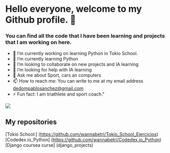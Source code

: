 # Hello everyone, welcome to my Github profile. 👋

### You can find all the code that I have been learning and projects that I am working on here.

- 🔭 I’m currently working on learning Python in Tokio School.
- 🌱 I’m currently learning Python
- 👯 I’m looking to collaborate on new projects and IA learning
- 🤔 I’m looking for help with IA learning
- 💬 Ask me about Sport, cars an computers
- 📫 How to reach me: You can write to me at my email address dedompablosanchez@gmail.com 
- ⚡ Fun fact: I am triathlete and sport coach."

![](https://blogthinkbig.com/wp-content/uploads/sites/4/2022/11/MicrosoftTeams-image-9.jpg)

## My repositories

[Tokio School:] (https://github.com/wannabetri/Tokio_School_Ejercicios) 
[Codedex.io_Python] (https://github.com/wannabetri/Codedex.io_Python)
[Django coursea curse] (django_projects)
